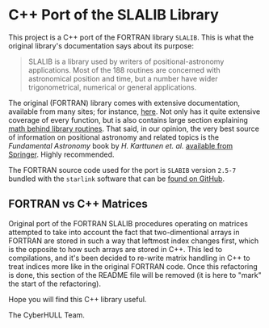 
C++ Port of the SLALIB Library
==============================

This project is a C++ port of the FORTRAN library `SLALIB`. This is what the original
library's documentation says about its purpose:

> SLALIB is a library used by writers of positional-astronomy applications.
> Most of the 188 routines are concerned with astronomical position and time, but
> a number have wider trigonometrical, numerical or general applications.

The original (FORTRAN) library comes with extensive documentation, available
from many sites; for instance,
[here](http://star-www.rl.ac.uk/docs/sun67.htx/sun67.html). Not only has it
quite extensive coverage of every function, but is also contains large section
explaining [math behind library
routines](http://star-www.rl.ac.uk/docs/sun67.htx/sun67se4.html#x193-5840004).
That said, in our opinion, the very best source of information on positional
astronomy and related topics is the *Fundamental Astronomy* book by *H.
Karttunen et. al.* [available from
Springer](https://www.springer.com/gp/book/9783662530443). Highly recommended.

The FORTRAN source code used for the port is `SLABIB` version `2.5-7` bundled
with the `starlink` software that can be [found on
GitHub](https://github.com/Starlink/starlink/tree/master/libraries/sla).

FORTRAN vs C++ Matrices
-----------------------

Original port of the FORTRAN SLALIB procedures operating on matrices attempted to
take into account the fact that two-dimentional arrays in FORTRAN are stored in
such a way that leftmost index changes first, which is the opposite to how such
arrays are stored in C++. This led to compilations, and it's been decided to
re-write matrix handling in C++ to treat indices more like in the original
FORTRAN code. Once this refactoring is done, this section of the README file will
be removed (it is here to "mark" the start of the refactoring).

Hope you will find this C++ library useful.

The CyberHULL Team.
